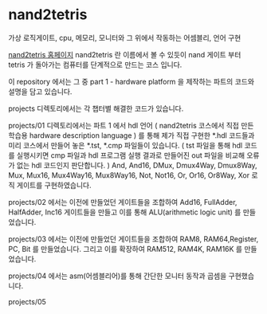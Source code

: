 # nand2tetris
가상 로직게이트, cpu, 메모리, 모니터와 그 위에서 작동하는 어셈블리, 언어 구현

[nand2tetris 홈페이지](https://www.nand2tetris.org/)
nand2tetris 란 이름에서 볼 수 있듯이 nand 게이트 부터 tetris 가 돌아가는 컴퓨터를 단계적으로 만드는 코스 입니다.

이 repository 에서는 그 중 part 1 - hardware platform 을 제작하는 파트의 코드와 설명을 담고 있습니다.

projects 디렉토리에서는 각 챕터별 해결한 코드가 있습니다.

projects/01 디렉토리에서는 파트 1 에서 hdl 언어 ( nand2tetris 코스에서 직접 만든 학습용 hardware description language ) 를 통해 제가 직접 구현한 *.hdl 코드들과 미리 코스에서 만들어 놓은 *.tst, *.cmp 파일들이 있습니다. ( tst 파일을 통해 hdl 코드를 실행시키면 cmp 파일과 hdl 프로그램 실행 결과로 만들어진 out 파일을 비교해 오류가 없는 hdl 코드인지 판단합니다. )
And, And16, DMux, Dmux4Way, Dmux8Way, Mux, Mux16, Mux4Way16, Mux8Way16, Not, Not16, Or, Or16, Or8Way, Xor 로직 게이트를 구현하였습니다.

projects/02 에서는 이전에 만들었던 게이트들을 조합하여 Add16, FullAdder, HalfAdder, Inc16 게이트들을 만들고 이를 통해 ALU(arithmetic logic unit) 를 만들었습니다.

projects/03 에서는 이전에 만들었던 게이트들을 조합하여 RAM8, RAM64,Register, PC, Bit 를 만들었습니다. 그리고 이를 확장하여 RAM512, RAM4K, RAM16K 를 만들었습니다.

projects/04 에서는 asm(어셈블리어)를 통해 간단한 모니터 동작과 곱셈을 구현했습니다.

projects/05